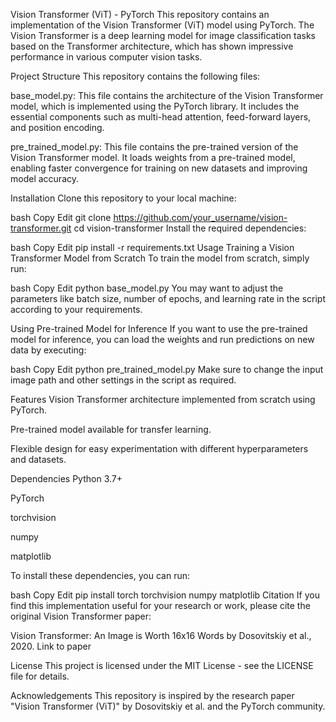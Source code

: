 Vision Transformer (ViT) - PyTorch
This repository contains an implementation of the Vision Transformer (ViT) model using PyTorch. The Vision Transformer is a deep learning model for image classification tasks based on the Transformer architecture, which has shown impressive performance in various computer vision tasks.

Project Structure
This repository contains the following files:

base_model.py: This file contains the architecture of the Vision Transformer model, which is implemented using the PyTorch library. It includes the essential components such as multi-head attention, feed-forward layers, and position encoding.

pre_trained_model.py: This file contains the pre-trained version of the Vision Transformer model. It loads weights from a pre-trained model, enabling faster convergence for training on new datasets and improving model accuracy.

Installation
Clone this repository to your local machine:

bash
Copy
Edit
git clone https://github.com/your_username/vision-transformer.git
cd vision-transformer
Install the required dependencies:

bash
Copy
Edit
pip install -r requirements.txt
Usage
Training a Vision Transformer Model from Scratch
To train the model from scratch, simply run:

bash
Copy
Edit
python base_model.py
You may want to adjust the parameters like batch size, number of epochs, and learning rate in the script according to your requirements.

Using Pre-trained Model for Inference
If you want to use the pre-trained model for inference, you can load the weights and run predictions on new data by executing:

bash
Copy
Edit
python pre_trained_model.py
Make sure to change the input image path and other settings in the script as required.

Features
Vision Transformer architecture implemented from scratch using PyTorch.

Pre-trained model available for transfer learning.

Flexible design for easy experimentation with different hyperparameters and datasets.

Dependencies
Python 3.7+

PyTorch

torchvision

numpy

matplotlib

To install these dependencies, you can run:

bash
Copy
Edit
pip install torch torchvision numpy matplotlib
Citation
If you find this implementation useful for your research or work, please cite the original Vision Transformer paper:

Vision Transformer: An Image is Worth 16x16 Words by Dosovitskiy et al., 2020. Link to paper

License
This project is licensed under the MIT License - see the LICENSE file for details.

Acknowledgements
This repository is inspired by the research paper "Vision Transformer (ViT)" by Dosovitskiy et al. and the PyTorch community.

